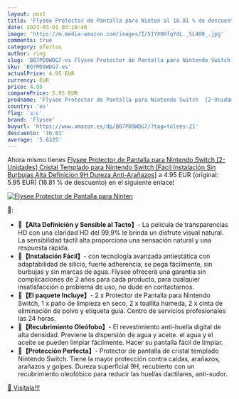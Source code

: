 ```yaml
---
layout: post
title: 'Flysee Protector de Pantalla para Ninten al 16.81 % de descuento'
date: 2021-03-01 03:10:40
image: 'https://m.media-amazon.com/images/I/51YXHXfqYdL._SL400_.jpg'
comments: true
category: ofertas
author: ring
slug: 'B07PD9WDG7-es Flysee Protector de Pantalla para Nintendo Switch...'
sku: 'B07PD9WDG7-es'
actualPrice: 4.95 EUR
currency: EUR
price: 4.95
comparePrice: 5.95 EUR
prodname: 'Flysee Protector de Pantalla para Nintendo Switch  [2-Unidades] Cristal Templado para Nintendo Switch [Fácil Instalación  Sin Burbujas  Alta Definicion  9H Dureza  Anti-Arañazos]'
country: 'es'
flag: '🇪🇸'
brand: 'Flysee'
buyurl: 'https://www.amazon.es/dp/B07PD9WDG7/?tag=tolees-21'
descuento: '16.81'
average: '5.6325'
---
```


Ahora mismo tienes [Flysee Protector de Pantalla para Nintendo Switch  [2-Unidades] Cristal Templado para Nintendo Switch [Fácil Instalación  Sin Burbujas  Alta Definicion  9H Dureza  Anti-Arañazos]](https://www.amazon.es/dp/B07PD9WDG7/?tag=tolees-21) a 4.95 EUR (original: 5.95 EUR) (16.81 %  de descuento) en el siguiente enlace!

[![Flysee Protector de Pantalla para Ninten](https://m.media-amazon.com/images/I/51YXHXfqYdL._SL400_.jpg)](https://www.amazon.es/dp/B07PD9WDG7/?tag=tolees-21)

🔎:

- 💖<b>【Alta Definición y Sensible al Tacto】</b>- La película de transparencias HD con una claridad HD del 99,9% le brinda un disfrute visual natural. La sensibilidad táctil alta proporciona una sensación natural y una respuesta rápida.
- 💖<b>【Instalación Fácil】</b>- con tecnología avanzada antiestática con adaptabilidad de silicio, fuerte adherencia, se pega fácilmente, sin burbujas y sin marcas de agua. Flysee ofrecerá una garantía sin complicaciones de 2 años para cada producto, para cualquier insatisfacción o problema de uso, no dude en contactarnos.
- 💖<b>【El paquete Incluye】</b>- 2 x Protector de Pantalla para Nintendo Switch, 1 x paño de limpieza en seco, 2 x toallita húmeda, 2 x cinta de eliminación de polvo y etiqueta guía. Centro de servicios profesionales las 24 horas.
- 💖<b>【Recubrimiento Oleófobo】</b>- El revestimiento anti-huella digital de alta densidad. Previene la dispersión de agua y aceite. el agua y el aceite se pueden limpiar fácilmente. Hacer su pantalla fácil de limpiar.
- 💖<b>【Protección Perfecta】</b>- Protector de pantalla de cristal templado Nintendo Switch. Tiene la mayor protección contra caídas, arañazos, arañazos y golpes. Dureza superficial 9H, recubierto con un recubrimiento oleofóbico para reducir las huellas dactilares, anti-sudor.

[🛒 Visítala!!!](https://www.amazon.es/dp/B07PD9WDG7/?tag=tolees-21)
